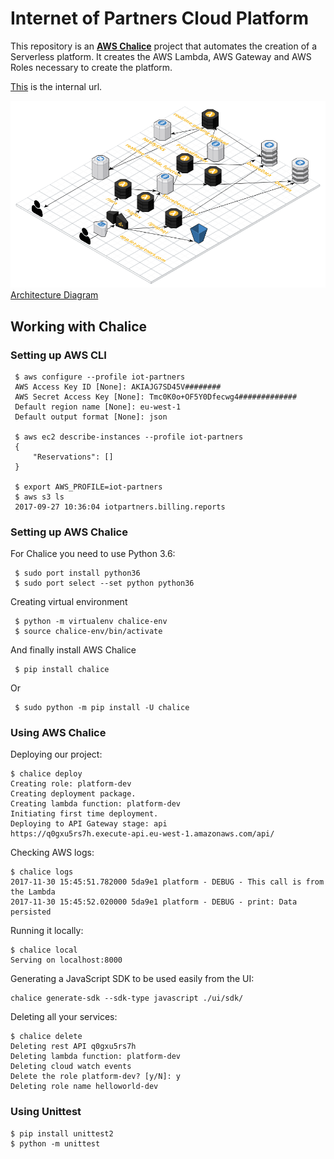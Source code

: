 # Internet of Partners Cloud Platform

This repository is an [**AWS Chalice**](https://github.com/aws/chalice) project that automates the creation of a Serverless platform. It creates the AWS Lambda, AWS Gateway and AWS Roles necessary to create the platform.

[This](https://d8dsx2bkn9.execute-api.eu-west-1.amazonaws.com/api/) is the internal url. 

![Alt text](IoT_Partners_Serverless_Platform.png?raw=true "Serverless Architecture")
[Architecture Diagram](https://cloudcraft.co/view/8ad8f0b4-a6b4-4d8c-bcf2-fd2183804bef?key=FVEx48k-viBNqfo7fmSkiw)

## Working with Chalice

### Setting up AWS CLI

```commandline
 $ aws configure --profile iot-partners
 AWS Access Key ID [None]: AKIAJG7SD45V########
 AWS Secret Access Key [None]: Tmc0K0o+OF5Y0Dfecwg4#############
 Default region name [None]: eu-west-1  
 Default output format [None]: json
 
 $ aws ec2 describe-instances --profile iot-partners
 {
     "Reservations": []
 }
 
 $ export AWS_PROFILE=iot-partners
 $ aws s3 ls
 2017-09-27 10:36:04 iotpartners.billing.reports
```

### Setting up AWS Chalice
For Chalice you need to use Python 3.6:
```commandline
 $ sudo port install python36
 $ sudo port select --set python python36
```

Creating virtual environment
```commandline
 $ python -m virtualenv chalice-env
 $ source chalice-env/bin/activate
```

And finally install AWS Chalice
```commandline
 $ pip install chalice
```
Or 
```commandline
 $ sudo python -m pip install -U chalice
```

### Using AWS Chalice
Deploying our project:
```commandline
$ chalice deploy
Creating role: platform-dev
Creating deployment package.
Creating lambda function: platform-dev
Initiating first time deployment.
Deploying to API Gateway stage: api
https://q0gxu5rs7h.execute-api.eu-west-1.amazonaws.com/api/
```
Checking AWS logs:
```commandline
$ chalice logs
2017-11-30 15:45:51.782000 5da9e1 platform - DEBUG - This call is from the Lambda
2017-11-30 15:45:52.020000 5da9e1 platform - DEBUG - print: Data persisted
```
Running it locally:
```commandline
$ chalice local
Serving on localhost:8000
```
Generating a JavaScript SDK to be used easily from the UI:
```commandline
chalice generate-sdk --sdk-type javascript ./ui/sdk/
```
Deleting all your services:
```commandline
$ chalice delete
Deleting rest API q0gxu5rs7h
Deleting lambda function: platform-dev
Deleting cloud watch events
Delete the role platform-dev? [y/N]: y
Deleting role name helloworld-dev
```

### Using Unittest
```commandline
$ pip install unittest2
$ python -m unittest 
```